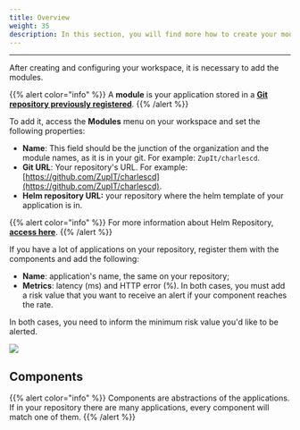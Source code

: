 ```yaml
---
title: Overview
weight: 35
description: In this section, you will find more how to create your modules.
---
```


---

After creating and configuring your workspace, it is necessary to add the modules.

{{% alert color="info" %}}
A **module** is your application stored in a [**Git repository previously registered**](https://docs.charlescd.io/get-started/defining-a-workspace).
{{% /alert %}}

To add it, access the **Modules** menu on your workspace and set the following properties:

* **Name**: This field should be the junction of the organization and the module names, as it is in your git. For example: `ZupIt/charlescd`.
* **Git URL**: Your repository's URL. For example: [https://github.com/ZupIT/charlescd](https://github.com/ZupIT/charlescd).
* **Helm repository URL:**  your repository where the helm template of your application is in. 

{{% alert color="info" %}}
For more information about Helm Repository, [**access here**](how-to-configure-chart-template). 
{{% /alert %}}

If you have a lot of applications on your repository, register them with the components and add the following:

* **Name**: application's name, the same on your repository;
* **Metrics**: latency \(ms\) and HTTP error \(%\). In both cases, you must add a risk value that you want to receive an alert if your component reaches the rate. 

In both cases, you need to inform the minimum risk value you'd like to be alerted.

![](/shared/image%20%2813%29.png)

## Components

{{% alert color="info" %}}
Components are abstractions of the applications. If in your repository there are many applications, every component will match one of them.
{{% /alert %}}
